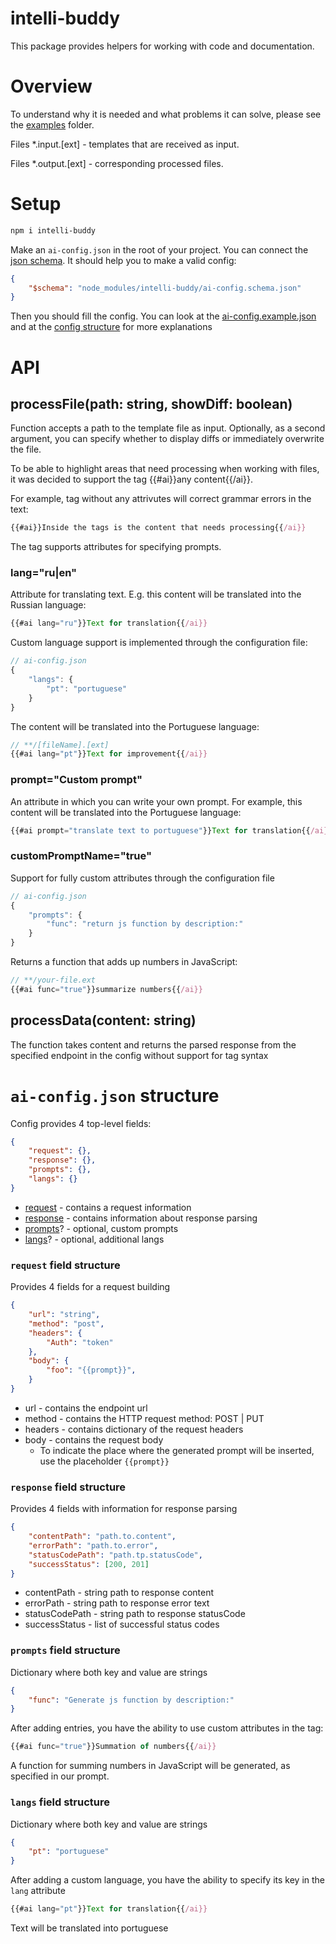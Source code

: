 # intelli-buddy

This package provides helpers for working with code and documentation.

# Overview

To understand why it is needed and what problems it can solve, please see the [examples](https://github.com/misbiheyv/intelli-buddy/tree/main/examples) folder.

Files *.input.[ext] - templates that are received as input.

Files *.output.[ext] - corresponding processed files.

# Setup
```bash
npm i intelli-buddy
```
Make an `ai-config.json` in the root of your project.
You can connect the [json schema](https://github.com/misbiheyv/intelli-buddy/blob/main/ai-config.schema.json). It should help you to make a valid config:

```json
{
	"$schema": "node_modules/intelli-buddy/ai-config.schema.json"
}
```

Then you should fill the config. You can look at the [ai-config.example.json](https://github.com/misbiheyv/intelli-buddy/blob/main/ai-config.example.json) and at the [config structure](#config) for more explanations

# API
## processFile(path: string, showDiff: boolean)
Function accepts a path to the template file as input. Optionally, as a second argument, you can specify whether to display diffs or immediately overwrite the file.

To be able to highlight areas that need processing when working with files, it was decided to support the tag {{#ai}}any content{{/ai}}.

For example, tag without any attrivutes will correct grammar errors in the text:
```js
{{#ai}}Inside the tags is the content that needs processing{{/ai}}
```
The tag supports attributes for specifying prompts.

### lang="ru|en"
Attribute for translating text. E.g. this content will be translated into the Russian language:
```js
{{#ai lang="ru"}}Text for translation{{/ai}}
```

Custom language support is implemented through the configuration file:
```js
// ai-config.json
{
	"langs": {
		"pt": "portuguese"
	}
}
```
The content will be translated into the Portuguese language:
```js
// **/[fileName].[ext]
{{#ai lang="pt"}}Text for improvement{{/ai}}
```

### prompt="Custom prompt"
An attribute in which you can write your own prompt. For example, this content will be translated into the Portuguese language:
```js
{{#ai prompt="translate text to portuguese"}}Text for translation{{/ai}}
```

### customPromptName="true"
Support for fully custom attributes through the configuration file
```js
// ai-config.json
{
	"prompts": {
		"func": "return js function by description:"
	}
}
```
Returns a function that adds up numbers in JavaScript:
```js
// **/your-file.ext
{{#ai func="true"}}summarize numbers{{/ai}}
```

## processData(content: string)
The function takes content and returns the parsed response from the specified endpoint in the config without support for tag syntax

# <a id="config"></a>`ai-config.json` structure
Config provides 4 top-level fields:
```json
{
	"request": {},
	"response": {},
	"prompts": {},
	"langs": {}
}
```
- [request](#request) - contains a request information
- [response](#response) - contains information about response parsing
- [prompts](#prompts)? - optional, custom prompts
- [langs](#langs)? - optional, additional langs

### <a id="request"></a>`request` field structure
Provides 4 fields for a request building
```json
{
	"url": "string",
	"method": "post",
	"headers": {
		"Auth": "token"
	},
	"body": {
		"foo": "{{prompt}}",
	}
}
```
- url - contains the endpoint url
- method - contains the HTTP request method: POST | PUT
- headers - contains dictionary of the request headers
- body - contains the request body
	- To indicate the place where the generated prompt will be inserted, use the placeholder `{{prompt}}`

### <a id="response"></a>`response` field structure
Provides 4 fields with information for response parsing
```json
{
	"contentPath": "path.to.content",
	"errorPath": "path.to.error",
	"statusCodePath": "path.tp.statusCode",
	"successStatus": [200, 201]
}
```
- contentPath - string path to response content
- errorPath - string path to response error text
- statusCodePath - string path to response statusCode
- successStatus - list of successful status codes

### <a id="prompts"></a>`prompts` field structure
Dictionary where both key and value are strings
```json
{
	"func": "Generate js function by description:"
}
```
After adding entries, you have the ability to use custom attributes in the tag:
```js
{{#ai func="true"}}Summation of numbers{{/ai}}
```
A function for summing numbers in JavaScript will be generated, as specified in our prompt.

### <a id="langs"></a>`langs` field structure
Dictionary where both key and value are strings
```json
{
	"pt": "portuguese"
}
```

After adding a custom language, you have the ability to specify its key in the `lang` attribute

```js
{{#ai lang="pt"}}Text for translation{{/ai}}
```
Text will be translated into portuguese
